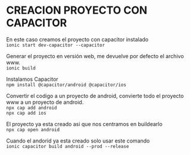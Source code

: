 # CREACION PROYECTO CON CAPACITOR  

En este caso creamos el proyecto con capacitor instalado  
`ionic start dev-capacitor --capacitor`  

Generar el proyecto en versión web, me devuelve por defecto el archivo www.  
`ionic build `  

Instalamos Capacitor  
`npm install @capacitor/android @capacitor/ios `

Convertir el codigo a un proyecto de android, convierte todo el proyecto www a un proyecto de android.  
`npx cap add android`   
`npx cap add ios`  

El proyecto ya esta creado asi que nos centramos en buildearlo  
`npx cap open android`

Cuando el andorid ya esta creado solo usar este comando  
`ionic capacitor build android --prod --release`  
